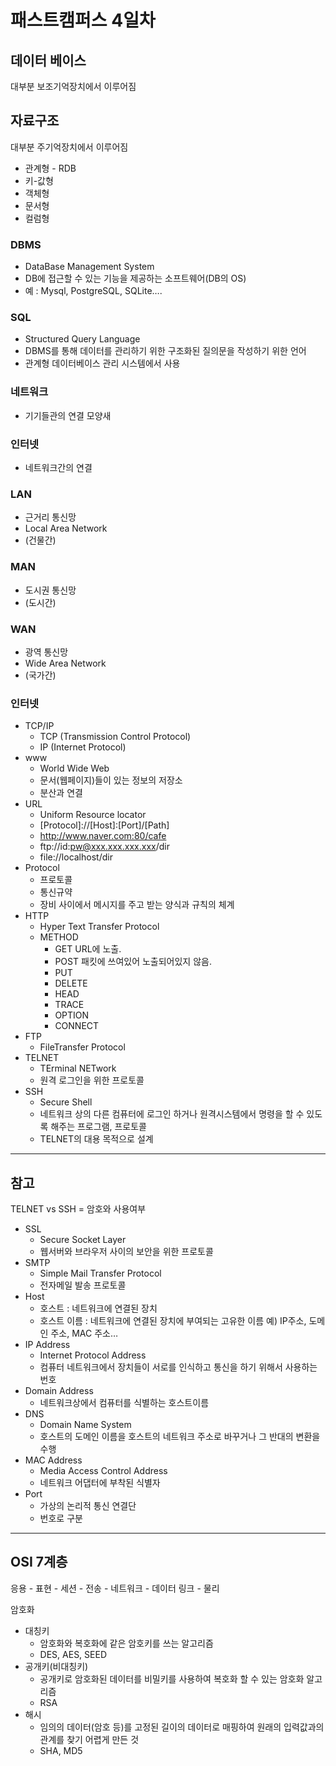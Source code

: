 # 패스트캠퍼스 4일차
## 데이터 베이스
  대부분 보조기억장치에서 이루어짐
## 자료구조
  대부분 주기억장치에서 이루어짐

* 관계형 - RDB
* 키-값형
* 객체형
* 문서형
* 컬럼형

### DBMS
  * DataBase Management System
  * DB에 접근할 수 있는 기능을 제공하는 소프트웨어(DB의 OS)
  * 예 : Mysql, PostgreSQL, SQLite….
### SQL
  * Structured Query Language
  * DBMS를 통해 데이터를 관리하기 위한 구조화된 질의문을 작성하기 위한 언어
  * 관계형 데이터베이스 관리 시스템에서 사용


### 네트워크
  * 기기들관의 연결 모양새
### 인터넷
  * 네트워크간의 연결

### LAN
  * 근거리 통신망
  * Local Area Network
  * (건물간)
### MAN
  * 도시권 통신망
  * (도시간)
### WAN
  * 광역 통신망
  * Wide Area Network
  * (국가간)

### 인터넷
  * TCP/IP
      * TCP (Transmission Control Protocol)
      * IP (Internet Protocol)
  * www
      * World Wide Web
      * 문서(웹페이지)들이 있는 정보의 저장소
      * 분산과 연결
  * URL
      * Uniform Resource locator
      * \[Protocol]://[Host]:[Port]/[Path]
      * http://www.naver.com:80/cafe
      * ftp://id:pw@xxx.xxx.xxx.xxx/dir
      * file://localhost/dir
  * Protocol
      * 프로토콜
      * 통신규약
      * 장비 사이에서 메시지를 주고 받는 양식과 규칙의 체계
  * HTTP
      * Hyper Text Transfer Protocol
      * METHOD
        * GET URL에 노출.
        * POST 패킷에 쓰여있어 노출되어있지 않음.
        * PUT
        * DELETE
        * HEAD
        * TRACE
        * OPTION
        * CONNECT
  * FTP
      * FileTransfer Protocol
  * TELNET
      * TErminal NETwork
      * 원격 로그인을 위한 프로토콜
  * SSH
      * Secure Shell
      * 네트워크 상의 다른 컴퓨터에 로그인 하거나 원격시스템에서 명령을 할 수 있도록 해주는 프로그램, 프로토콜
      * TELNET의 대용 목적으로 설계
* * *
## 참고
  TELNET vs SSH = 암호와 사용여부
  * SSL
      * Secure Socket Layer
      * 웹서버와 브라우저 사이의 보안을 위한 프로토콜
  * SMTP
      * Simple Mail Transfer Protocol
      * 전자메일 발송 프로토콜
  * Host
      * 호스트 : 네트워크에 연결된 장치
      * 호스트 이름 : 네트워크에 연결된 장치에 부여되는 고유한 이름
      예) IP주소, 도메인 주소, MAC 주소…
  * IP Address
      * Internet Protocol Address
      * 컴퓨터 네트워크에서 장치들이 서로를 인식하고 통신을 하기 위해서 사용하는 번호
  * Domain Address
      * 네트워크상에서 컴퓨터를 식별하는 호스트이름
  * DNS
      * Domain Name System
      * 호스트의 도메인 이름을 호스트의 네트워크 주소로 바꾸거나 그 반대의 변환을 수행
  * MAC Address
      * Media Access Control Address
      * 네트워크 어댑터에 부착된 식별자
  * Port
      * 가상의 논리적 통신 연결단
      * 번호로 구분
* * *
## OSI 7계층
응용 - 표현 - 세션 - 전송 - 네트워크 - 데이터 링크 - 물리



암호화
  * 대칭키
      * 암호화와 복호화에 같은 암호키를 쓰는 알고리즘
      * DES, AES, SEED
  * 공개키(비대칭키)
      * 공개키로 암호화된 데이터를 비밀키를 사용하여 복호화 할 수 있는 암호화 알고리즘
      * RSA
  * 해시
      * 임의의 데이터(암호 등)를 고정된 길이의 데이터로 매핑하여 원래의 입력값과의 관계를 찾기 어렵게 만든 것
      * SHA, MD5
